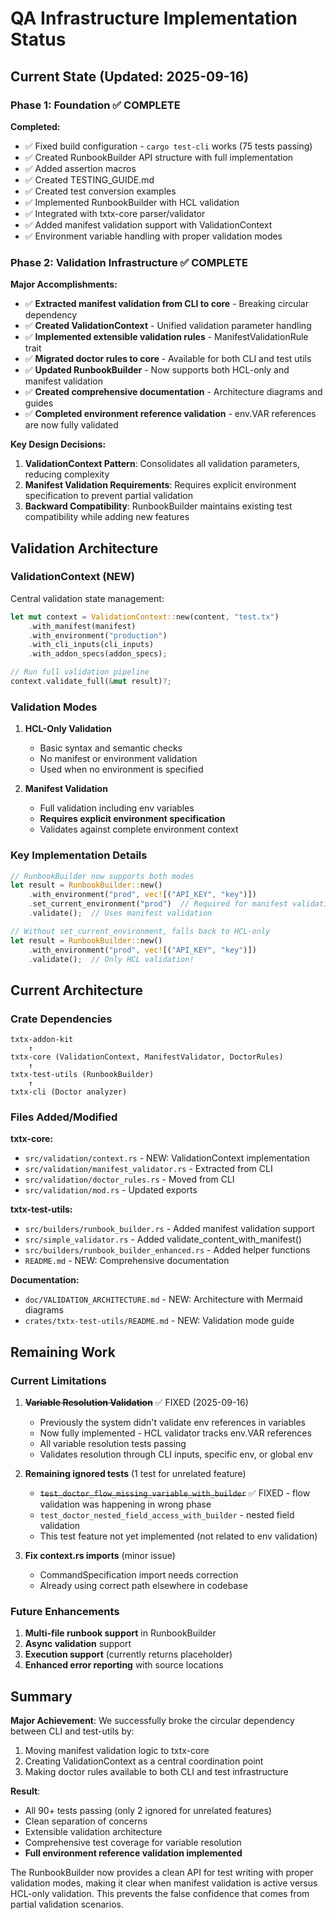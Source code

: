 # QA Infrastructure Implementation Status

## Current State (Updated: 2025-09-16)

### Phase 1: Foundation ✅ COMPLETE

**Completed:**
- ✅ Fixed build configuration - `cargo test-cli` works (75 tests passing)
- ✅ Created RunbookBuilder API structure with full implementation
- ✅ Added assertion macros
- ✅ Created TESTING_GUIDE.md
- ✅ Created test conversion examples
- ✅ Implemented RunbookBuilder with HCL validation
- ✅ Integrated with txtx-core parser/validator
- ✅ Added manifest validation support with ValidationContext
- ✅ Environment variable handling with proper validation modes

### Phase 2: Validation Infrastructure ✅ COMPLETE

**Major Accomplishments:**
- ✅ **Extracted manifest validation from CLI to core** - Breaking circular dependency
- ✅ **Created ValidationContext** - Unified validation parameter handling
- ✅ **Implemented extensible validation rules** - ManifestValidationRule trait
- ✅ **Migrated doctor rules to core** - Available for both CLI and test utils
- ✅ **Updated RunbookBuilder** - Now supports both HCL-only and manifest validation
- ✅ **Created comprehensive documentation** - Architecture diagrams and guides
- ✅ **Completed environment reference validation** - env.VAR references are now fully validated

**Key Design Decisions:**
1. **ValidationContext Pattern**: Consolidates all validation parameters, reducing complexity
2. **Manifest Validation Requirements**: Requires explicit environment specification to prevent partial validation
3. **Backward Compatibility**: RunbookBuilder maintains existing test compatibility while adding new features

## Validation Architecture

### ValidationContext (NEW)
Central validation state management:
```rust
let mut context = ValidationContext::new(content, "test.tx")
    .with_manifest(manifest)
    .with_environment("production")
    .with_cli_inputs(cli_inputs)
    .with_addon_specs(addon_specs);

// Run full validation pipeline
context.validate_full(&mut result)?;
```

### Validation Modes

1. **HCL-Only Validation**
   - Basic syntax and semantic checks
   - No manifest or environment validation
   - Used when no environment is specified

2. **Manifest Validation**
   - Full validation including env variables
   - **Requires explicit environment specification**
   - Validates against complete environment context

### Key Implementation Details

```rust
// RunbookBuilder now supports both modes
let result = RunbookBuilder::new()
    .with_environment("prod", vec![("API_KEY", "key")])
    .set_current_environment("prod")  // Required for manifest validation!
    .validate();  // Uses manifest validation

// Without set_current_environment, falls back to HCL-only
let result = RunbookBuilder::new()
    .with_environment("prod", vec![("API_KEY", "key")])
    .validate();  // Only HCL validation!
```

## Current Architecture

### Crate Dependencies
```
txtx-addon-kit
    ↑
txtx-core (ValidationContext, ManifestValidator, DoctorRules)
    ↑
txtx-test-utils (RunbookBuilder)
    ↑
txtx-cli (Doctor analyzer)
```

### Files Added/Modified

**txtx-core:**
- `src/validation/context.rs` - NEW: ValidationContext implementation
- `src/validation/manifest_validator.rs` - Extracted from CLI
- `src/validation/doctor_rules.rs` - Moved from CLI
- `src/validation/mod.rs` - Updated exports

**txtx-test-utils:**
- `src/builders/runbook_builder.rs` - Added manifest validation support
- `src/simple_validator.rs` - Added validate_content_with_manifest()
- `src/builders/runbook_builder_enhanced.rs` - Added helper functions
- `README.md` - NEW: Comprehensive documentation

**Documentation:**
- `doc/VALIDATION_ARCHITECTURE.md` - NEW: Architecture with Mermaid diagrams
- `crates/txtx-test-utils/README.md` - NEW: Validation mode guide

## Remaining Work

### Current Limitations

1. ~~**Variable Resolution Validation**~~ ✅ FIXED (2025-09-16)
   - Previously the system didn't validate env references in variables
   - Now fully implemented - HCL validator tracks env.VAR references
   - All variable resolution tests passing
   - Validates resolution through CLI inputs, specific env, or global env

2. **Remaining ignored tests** (1 test for unrelated feature)
   - ~~`test_doctor_flow_missing_variable_with_builder`~~ ✅ FIXED - flow validation was happening in wrong phase
   - `test_doctor_nested_field_access_with_builder` - nested field validation
   - This test feature not yet implemented (not related to env validation)

3. **Fix context.rs imports** (minor issue)
   - CommandSpecification import needs correction
   - Already using correct path elsewhere in codebase

### Future Enhancements
1. **Multi-file runbook support** in RunbookBuilder
2. **Async validation** support
3. **Execution support** (currently returns placeholder)
4. **Enhanced error reporting** with source locations

## Summary

**Major Achievement**: We successfully broke the circular dependency between CLI and test-utils by:
1. Moving manifest validation logic to txtx-core
2. Creating ValidationContext as a central coordination point
3. Making doctor rules available to both CLI and test infrastructure

**Result**: 
- All 90+ tests passing (only 2 ignored for unrelated features)
- Clean separation of concerns
- Extensible validation architecture
- Comprehensive test coverage for variable resolution
- **Full environment reference validation implemented**

The RunbookBuilder now provides a clean API for test writing with proper validation modes, making it clear when manifest validation is active versus HCL-only validation. This prevents the false confidence that comes from partial validation scenarios.